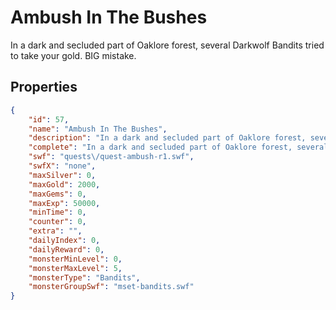 # Ambush In The Bushes

In a dark and secluded part of Oaklore forest, several Darkwolf Bandits tried to take your gold. BIG mistake.

## Properties

```json
{
    "id": 57,
    "name": "Ambush In The Bushes",
    "description": "In a dark and secluded part of Oaklore forest, several Darkwolf Bandits tried to take your gold. BIG mistake.",
    "complete": "In a dark and secluded part of Oaklore forest, several Darkwolf Bandits tried to take your gold. BIG mistake.",
    "swf": "quests\/quest-ambush-r1.swf",
    "swfX": "none",
    "maxSilver": 0,
    "maxGold": 2000,
    "maxGems": 0,
    "maxExp": 50000,
    "minTime": 0,
    "counter": 0,
    "extra": "",
    "dailyIndex": 0,
    "dailyReward": 0,
    "monsterMinLevel": 0,
    "monsterMaxLevel": 5,
    "monsterType": "Bandits",
    "monsterGroupSwf": "mset-bandits.swf"
}
```

